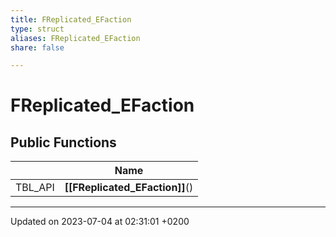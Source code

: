 ```yaml
---
title: FReplicated_EFaction
type: struct
aliases: FReplicated_EFaction
share: false

---
```


# FReplicated_EFaction





## Public Functions

|                | Name           |
| -------------- | -------------- |
| TBL_API | **[[FReplicated_EFaction]]**() |

-------------------------------

Updated on 2023-07-04 at 02:31:01 +0200